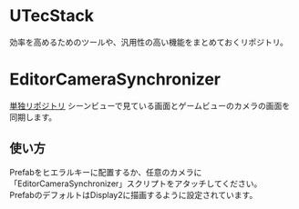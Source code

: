 # UTecStack
効率を高めるためのツールや、汎用性の高い機能をまとめておくリポジトリ。

# EditorCameraSynchronizer
[単独リポジトリ](https://github.com/nkc20236039/EditorCameraSynchronizer)
シーンビューで見ている画面とゲームビューのカメラの画面を同期します。

## 使い方
Prefabをヒエラルキーに配置するか、任意のカメラに「EditorCameraSynchronizer」スクリプトをアタッチしてください。  
PrefabのデフォルトはDisplay2に描画するように設定されています。